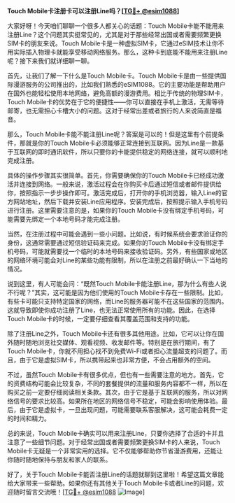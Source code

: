 **Touch Mobile卡注册卡可以注册Line吗？[[TG💪+ @esim1088](https://t.me/s/esim1088)]**

大家好呀！今天咱们聊聊一个很多人都关心的话题：Touch Mobile卡能不能用来注册Line？这个问题其实挺常见的，尤其是对于那些经常出国或者需要频繁更换SIM卡的朋友来说。Touch Mobile卡是一种虚拟SIM卡，它通过eSIM技术让你不用实际插入物理卡就能享受移动网络服务。那么，这种卡到底能不能用来注册Line呢？接下来我们就详细聊一聊。

首先，让我们了解一下什么是Touch Mobile卡。Touch Mobile卡是由一些提供国际漫游服务的公司推出的，比如我们熟悉的eSIM1088。它的主要功能是帮助用户在国外也能轻松使用本地网络，避免高额的漫游费用。相比于传统的物理SIM卡，Touch Mobile卡的优势在于它的便捷性——你可以直接在手机上激活，无需等待邮寄，也无需担心卡槽大小的问题。这对于经常出差或者旅行的人来说简直是福音。

那么，Touch Mobile卡能不能注册Line呢？答案是可以的！但是这里有个前提条件，那就是你的Touch Mobile卡必须能够正常连接到互联网。因为Line是一款基于互联网的即时通讯软件，所以只要你的卡能提供稳定的网络连接，就可以顺利地完成注册。

具体的操作步骤其实很简单。首先，你需要确保你的Touch Mobile卡已经成功激活并连接到网络。一般来说，激活过程会在你购买卡后通过短信或者邮件提供给你，按照指示一步步操作即可。激活完成后，打开你的手机浏览器，输入Line的官方网站地址，然后下载并安装Line应用程序。安装完成后，按照提示输入手机号码进行注册。这里需要注意的是，如果你的Touch Mobile卡没有绑定手机号码，可能需要先绑定一个本地号码才能完成注册。

当然，在注册过程中可能会遇到一些小问题。比如说，有时候系统会要求验证你的身份，这通常需要通过短信验证码来完成。如果你的Touch Mobile卡没有绑定手机号码，可能就需要找一个临时的本地号码来接收验证码。另外，有些国家或地区的网络环境可能会对Line的某些功能有限制，所以在注册之前最好确认一下当地的情况。

说到这里，有人可能会问：“既然Touch Mobile卡能注册Line，那为什么有些人说不行呢？”其实，这可能是因为他们使用的Touch Mobile卡存在一些限制。比如，有些卡可能只支持特定国家的网络，而Line的服务器可能不在这些国家的范围内。这就导致即使你成功注册了Line，也无法正常使用所有的功能。因此，在选择Touch Mobile卡的时候，一定要仔细查看其覆盖范围和支持的功能。

除了注册Line之外，Touch Mobile卡还有很多其他用途。比如，它可以让你在国外随时随地浏览社交媒体、观看视频、收发邮件等。特别是在旅行期间，有了Touch Mobile卡，你就不用担心找不到免费Wi-Fi或者担心流量超支的问题了。而且，由于它是虚拟SIM卡，所以携带起来也非常方便，不会占用额外的空间。

不过，虽然Touch Mobile卡有很多优点，但也有一些需要注意的地方。首先，它的资费结构可能会比较复杂，不同的套餐提供的流量和服务内容都不一样，所以在购买之前一定要仔细阅读相关条款。其次，由于它是基于互联网的服务，所以对网络信号的要求比较高。如果所在地区的网络信号不稳定，可能会影响使用体验。最后，由于它是虚拟卡，一旦出现问题，可能需要联系客服解决，这可能会耗费一定的时间和精力。

总的来说，Touch Mobile卡确实可以用来注册Line，只要你选择了合适的卡并且注意了一些细节问题。对于经常出国或者需要频繁更换SIM卡的人来说，Touch Mobile卡无疑是一个非常实用的选择。它不仅能够帮助你节省漫游费用，还能让你随时随地保持与朋友和家人的联系。

好了，关于Touch Mobile卡能否注册Line的话题就聊到这里啦！希望这篇文章能给大家带来一些帮助。如果你还有其他关于Touch Mobile卡或者Line的问题，欢迎随时留言交流哦！[[TG💪+ @esim1088](https://t.me/s/esim1088) ![Image](https://i.postimg.cc/4NQfJmqS/Snipaste-2025-05-13-00-14-12.png)]